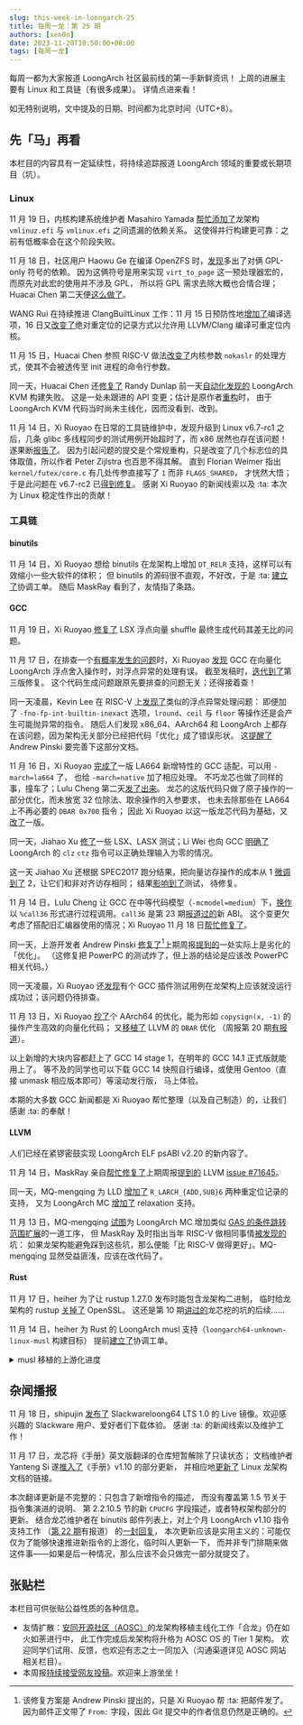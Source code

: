 ```yaml
---
slug: this-week-in-loongarch-25
title: 每周一龙：第 25 期
authors: [xen0n]
date: 2023-11-20T18:50:00+08:00
tags: [每周一龙]
---
```


每周一都为大家报道 LoongArch 社区最前线的第一手新鲜资讯！
上周的进展主要有 Linux 和工具链（有很多成果）。
详情点进来看！

<!-- truncate -->

如无特别说明，文中提及的日期、时间都为北京时间（UTC+8）。

## 先「马」再看

本栏目的内容具有一定延续性，将持续追踪报道 LoongArch 领域的重要或长期项目（坑）。

### Linux

11 月 19 日，内核构建系统维护者 Masahiro Yamada [帮忙添加了](https://lore.kernel.org/loongarch/20231119053448.2367725-1-masahiroy@kernel.org/)龙架构
`vmlinuz.efi` 与 `vmlinux.efi` 之间遗漏的依赖关系。
这使得并行构建更可靠：之前有低概率会在这个阶段失败。

11 月 18 日，社区用户 Haowu Ge 在编译 OpenZFS 时，[发现](https://github.com/chenhuacai/linux/issues/3)多出了对俩 GPL-only 符号的依赖。
因为这俩符号是用来实现 `virt_to_page` 这一预处理器宏的，而原先对此宏的使用并不涉及 GPL，
所以将 GPL 需求去除大概也合情合理；Huacai Chen 第二天便[这么做了](https://lore.kernel.org/loongarch/20231119023317.3359647-1-chenhuacai@loongson.cn/)。

WANG Rui 在持续推进 ClangBuiltLinux 工作：11 月 15 日预防性地[增加了](https://lore.kernel.org/loongarch/20231115132137.178523-1-wangrui@loongson.cn/)编译选项，16
日又[改变了](https://lore.kernel.org/loongarch/20231116130331.241395-1-wangrui@loongson.cn/)绝对重定位的记录方式以允许用
LLVM/Clang 编译可重定位内核。

11 月 15 日，Huacai Chen 参照 RISC-V 做法[改变了](https://lore.kernel.org/loongarch/20231115141530.2534778-1-chenhuacai@loongson.cn/)内核参数
`nokaslr` 的处理方式，使其不会被透传至 init 进程的命令行参数。

同一天，Huacai Chen 还[修复了](https://lore.kernel.org/loongarch/20231115090735.2404866-1-chenhuacai@loongson.cn/)
Randy Dunlap 前一天[自动化发现的](https://lore.kernel.org/loongarch/960bef74-ed09-4b6f-8ae8-b3effef6914f@infradead.org/)
LoongArch KVM 构建失败。
这是一处未跟进的 API 变更；估计是原作者[重构](https://lore.kernel.org/all/20231105163040.14904-4-pbonzini@redhat.com/)时，
由于 LoongArch KVM 代码当时尚未主线化，因而没看到、改到。

11 月 14 日，Xi Ruoyao 在日常的工具链维护中，发现升级到 Linux v6.7-rc1 之后，几条 glibc
多线程同步的测试用例开始超时了，而 x86 居然也存在该问题！
遂果断[报告了](https://lore.kernel.org/all/d69d50445284a5e0d98a64862877c1e6ec22a9a8.camel@xry111.site/T/#u)。
因为引起问题的提交是个常规重构，只是改变了几个标志位的具体取值，所以作者 Peter Zijlstra 也百思不得其解。
直到 Florian Weimer 指出 `kernel/futex/core.c` 有几处传参直接写了 `1` 而非 `FLAGS_SHARED`，
才恍然大悟；
于是此问题在 v6.7-rc2 已[得到修复](https://github.com/torvalds/linux/commit/c9bd1568d5462f4108417518ce1af7b924acfb6f)。
感谢 Xi Ruoyao 的新闻线索以及 :ta: 本次为 Linux 稳定性作出的贡献！


### 工具链

#### binutils

11 月 14 日，Xi Ruoyao 想给 binutils 在龙架构上增加 `DT_RELR` 支持，这样可以有效缩小一些大软件的体积；
但 binutils 的源码很不直观，不好改，于是
:ta: [建立了](https://github.com/loongson-community/discussions/issues/12)协调工单。
随后 MaskRay 看到了，友情指了条路。

#### GCC

11 月 19 日，Xi Ruoyao [修复了](https://gcc.gnu.org/pipermail/gcc-patches/2023-November/637239.html)
LSX 浮点向量 shuffle 最终生成代码其差无比的问题。

11 月 17 日，在排查一个[有概率发生的问题](https://github.com/loongson-community/discussions/issues/7)时，Xi Ruoyao
[发现](https://gcc.gnu.org/PR112578) GCC 在向量化 LoongArch 浮点舍入操作时，对浮点异常的处理有误。
截至发稿时，[迭代到了](https://gcc.gnu.org/pipermail/gcc-patches/2023-November/637316.html)第三版修复。
这个代码生成问题跟原先要排查的问题无关；还得接着查！

同一天凌晨，Kevin Lee 在 RISC-V 上[发现了](https://gcc.gnu.org/PR107723)类似的浮点异常处理问题：
即便加了 `-fno-fp-int-builtin-inexact` 选项，`lround`、`ceil` 与 `floor` 等操作还是会产生可能抛异常的指令。
随后人们发现 x86_64、AArch64 和 LoongArch 上都存在该问题，因为架构无关部分已经把代码「优化」成了错误形状。
这[提醒了](https://gcc.gnu.org/PR107723) Andrew Pinski 要完善下这部分文档。

11 月 16 日，Xi Ruoyao [完成了](https://gcc.gnu.org/pipermail/gcc-patches/2023-November/636795.html)一版
LA664 新增特性的 GCC 适配，可以用 `-march=la664` 了，
也给 `-march=native` 加了相应处理。
不巧龙芯也做了同样的事，撞车了；Lulu Cheng
第二天[发了出来](https://gcc.gnu.org/pipermail/gcc-patches/2023-November/636946.html)。
龙芯的这版代码只做了原子操作的一部分优化，而未放宽 32 位除法、取余操作的入参要求，
也未去除那些在 LA664 上不再必要的 `DBAR 0x700` 指令；
因此 Xi Ruoyao 以这一版龙芯代码为基础，又[改了](https://gcc.gnu.org/pipermail/gcc-patches/2023-November/637090.html)一版。

<a name="CLZ_DEFINED_VALUE_AT_ZERO"></a>

同一天，Jiahao Xu [修了](https://gcc.gnu.org/pipermail/gcc-patches/2023-November/636792.html)一些
LSX、LASX 测试；Li Wei
也向 GCC [明确了](https://gcc.gnu.org/pipermail/gcc-patches/2023-November/636789.html)
LoongArch 的 `clz` `ctz` 指令可以正确处理输入为零的情况。

这一天 Jiahao Xu 还根据 SPEC2017 跑分结果，把向量访存操作的成本从 1
[微调到了](https://gcc.gnu.org/pipermail/gcc-patches/2023-November/637316.html)
2，让它们和非对齐访存相同；
结果[影响到了](https://gcc.gnu.org/pipermail/gcc-patches/2023-November/637155.html)测试，
待修复。

11 月 14 日，Lulu Cheng 让 GCC 在中等代码模型（`-mcmodel=medium`）下，[换作](https://gcc.gnu.org/pipermail/gcc-patches/2023-November/636443.html)以
`%call36` 形式进行过程调用。`call36` 是第 23 期[报道过的](./2023-11-06-this-week-in-loongarch-23.mdx#abi)新 ABI。
这个变更欠考虑了搭配旧汇编器使用的情况；Xi Ruoyao 11 月 18 日[帮忙修复了](https://gcc.gnu.org/pipermail/gcc-patches/2023-November/637153.html)。

同一天，上游开发者 Andrew Pinski [修复了](https://gcc.gnu.org/pipermail/gcc-patches/2023-November/636445.html)[^author-info-for-the-uninitiated]上期周报[提到的](./2023-11-13-this-week-in-loongarch-24.md#gcc)一处实际上是劣化的「优化」。
（这修复把 PowerPC 的测试炸了，但上游的结论是应该改 PowerPC 相关代码。）

[^author-info-for-the-uninitiated]: 该修复方案是 Andrew Pinski 提出的，只是 Xi Ruoyao 帮 :ta: 把邮件发了。因为邮件正文带了 `From:` 字段，因此 Git 提交中的作者信息仍然是正确的。

同一天凌晨，Xi Ruoyao 还[发现](https://gcc.gnu.org/PR112520)有个 GCC 插件测试用例在龙架构上应该就没运行成功过；该问题仍待排查。

11 月 13 日，Xi Ruoyao [抄了](https://gcc.gnu.org/pipermail/gcc-patches/2023-November/636379.html)个
AArch64 的优化，能为形如 `copysign(x, -1)` 的操作产生高效的向量化代码；
又[移植了](https://gcc.gnu.org/r14-5432) LLVM 的 `DBAR` 优化
（周报第 20 期[有报道](./2023-10-16-this-week-in-loongarch-20.md#LLVM)）。

以上新增的大块内容都赶上了 GCC 14 stage 1，在明年的 GCC 14.1 正式版就能用上了。
等不及的同学也可以下载 GCC 14 快照自行编译，或使用 Gentoo（直接 unmask 相应版本即可）等滚动发行版，
马上体验。

本期的大多数 GCC 新闻都是 Xi Ruoyao 帮忙整理（以及自己制造）的，让我们感谢 :ta: 的奉献！

#### LLVM

人们已经在紧锣密鼓实现 LoongArch ELF psABI v2.20 的新内容了。

11 月 14 日，MaskRay 亲自[帮忙修复了](https://github.com/llvm/llvm-project/pull/72221)上期周报[提到的](./2023-11-13-this-week-in-loongarch-24.md#llvm)
LLVM [issue #71645](https://github.com/llvm/llvm-project/issues/71645)。

同一天，MQ-mengqing 为 LLD [增加了](https://github.com/llvm/llvm-project/pull/72190)
`R_LARCH_{ADD,SUB}6` 两种重定位记录的支持，
又为 LoongArch MC [增加了](https://github.com/llvm/llvm-project/pull/72191) relaxation 支持。

11 月 13 日，MQ-mengqing [试图](https://github.com/llvm/llvm-project/pull/72095)为
LoongArch MC 增加类似 [GAS 的条件跳转范围扩展](https://sourceware.org/git/gitweb.cgi?p=binutils-gdb.git;a=commitdiff;h=1fb3cdd87ec61715a5684925fb6d6a6cf53bb97c)的一道工序，
但 MaskRay 及时指出当年 RISC-V 做相同事情[被发现的](https://reviews.llvm.org/D108961)坑：
如果龙架构能避免踩到这些坑，那么便能「比 RISC-V 做得更好」。MQ-mengqing 显然受益匪浅，应该在改代码了。

#### Rust

11 月 17 日，heiher 为了让 rustup 1.27.0 发布时能包含龙架构二进制，
临时给龙架构的 rustup [关掉了](https://github.com/rust-lang/rustup/pull/3536) OpenSSL。
这还是第 10 期[讲过的](./2023-07-24-this-week-in-loongarch-10.md#openssl-asm-breakage)龙芯挖的坑的后续……

11 月 14 日，heiher 为 Rust 的 LoongArch musl 支持（`loongarch64-unknown-linux-musl` 构建目标）
提前[建立了](https://github.com/loongson-community/discussions/issues/13)协调工单。

<details>
<summary>musl 移植的上游化进度</summary>

目前龙芯推进的 musl LoongArch 支持补丁已经[翻新到了](https://www.openwall.com/lists/musl/2023/11/16/2)第 9 版，
但似乎每次更新都塞了一些代码审查评论之外的修改。
这使上游维护者[困惑](https://www.openwall.com/lists/musl/2023/11/17/3)：
本来上一版已经没问题了，结果又塞了新东西。

截至发稿时，看上去龙芯维护者[已经恢复了](https://www.openwall.com/lists/musl/2023/11/20/1)补丁第 8 版发出的现状——这回应该能合并了！
</details>

## 杂闻播报

11 月 18 日，shipujin [发布了](http://www.slackwarecn.cn/2023/11/18/Slackwareloong1.0live%E5%8F%91%E5%B8%83%EF%BC%81/)
Slackwareloong64 LTS 1.0 的 Live 镜像。欢迎感兴趣的 Slackware 用户、爱好者们下载体验。
感谢 :ta: 的新闻线索以及维护工作！

11 月 17 日，龙芯将《手册》英文版翻译的仓库短暂解除了只读状态；
文档维护者 Yanteng Si 遂[推入了](https://github.com/loongson/LoongArch-Documentation/commit/3f3989f658965404ee37633f1a430836124e9343)《手册》v1.10 的部分更新，
并相应地[更新了](https://lore.kernel.org/loongarch/CAAhV-H7-9JL1hf8_Hs3dirJ8aqgK4BGU1PANsXDDVkSHP_fe9A@mail.gmail.com/T/#t)
Linux 龙架构文档的链接。

本次翻译更新是不完整的：只包含了新增指令的描述，
而没有覆盖第 1.5 节关于指令集演进的说明、
第 2.2.10.5 节的新 `CPUCFG` 字段描述，或者特权架构部分的更新。
结合龙芯维护者在 binutils 邮件列表上，对上个月 LoongArch v1.10 指令支持工作
（[第 22 期](./2023-10-30-this-week-in-loongarch-22.md#binutils)有报道）
的[一封回复](https://sourceware.org/pipermail/binutils/2023-November/130594.html)，
本次更新应该是实用主义的：可能仅仅为了能够快速推进新指令的上游化，临时叫人更新一下，
而并非专门排期来做这件事——如果是后一种情况，那么应该不会只做完一部分就提交了。

## 张贴栏

本栏目可供张贴公益性质的各种信息。

* 友情扩散：[安同开源社区（AOSC）][aosc]的龙架构移植主线化工作「合龙」仍在如火如荼进行中，
  此工作完成后龙架构将升格为 AOSC OS 的 Tier 1 架构。
  欢迎同学们试用、反馈，也欢迎有志之士一同加入（沟通渠道详见 AOSC 网站相关栏目）。
* 本周报[持续接受网友投稿][call-for-submissions]。欢迎来上游坐坐！

[aosc]: https://aosc.io
[call-for-submissions]: https://github.com/loongson-community/areweloongyet/issues/16

